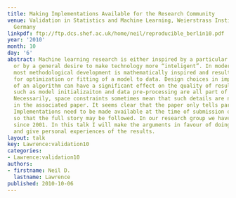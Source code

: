 ```yaml
---
title: Making Implementations Available for the Research Community
venue: Validation in Statistics and Machine Learning, Weierstrass Institute, Berlin,
  Germany
linkpdf: ftp://ftp.dcs.shef.ac.uk/home/neil/reproducible_berlin10.pdf
year: '2010'
month: 10
day: '6'
abstract: Machine learning research is either inspired by a particular application,
  or by a general desire to make technology more “inteligent”. In modern machine learning
  most methodological development is mathematically inspired and results in an algorithm
  for optimization or fitting of a model to data. Design choices in implementation
  of an algorithm can have a significant effect on the quality of results. Decisions
  such as model initializaiton and data pre-processing are all part of the implementation.
  Necessarily, space constraints sometimes mean that such details are not included
  in the associated paper. It seems clear that the paper only tells part of the story.
  Implementations need to be made available at the time of submission of the paper,
  so that the full story may be followed. In our research group we have done this
  since 2001. In this talk I will make the arguments in favour of doing this universally
  and give personal experiences of the results.
layout: talk
key: Lawrence:validation10
categories:
- Lawrence:validation10
authors:
- firstname: Neil D.
  lastname: Lawrence
published: 2010-10-06
---
```

